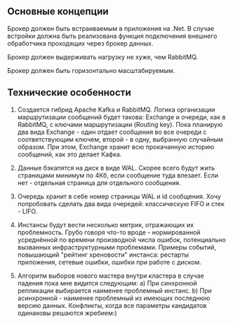## Основные концепции

Брокер должен быть встраиваемым в приложения на .Net. В случае встройки должна быть реализована функция подключения внешнего обработчика проходящих через брокер данных.

Брокер должен выдерживать нагрузку не хуже, чем RabbitMQ.

Брокер должен быть горизонтально масштабируемым.

## Технические особенности

1. Создается гибрид Apache Kafka и RabbitMQ. Логика организации маршрутизации сообщений будет такова:
Exchange и очереди, как в RabbitMQ, с ключами маршрутизации (Routing key). Пока планирую два вида Exchange - один отдает сообщения во все очереди с соответствующим ключем, второй - в одну, выбранную случайным образом. При этом, Exchange хранит всю прокачанную историю сообщений, как это делает Кафка.

2. Данные бэкапятся на диск в виде WAL. Скорее всего будут жить страницами минимум по 4Кб, если сообщение туда влезает. Если нет - отдельная страница для отдельного сообщения.

3. Очередь хранит в себе номер страницы WAL и id сообщения. Хочу попробовать сделать два вида очередей: классическую FIFO и стек - LIFO.

4. Инстансы будут вести несколько метрик, отражающих их проблемность. Грубо говоря что-то вроде - нормированной усреднённой по времени производной числа ошибок, потенциально вызванных инфраструктурными проблемами. Примеры событий, повышающий "рейтинг хреновости" инстанса: рестарты приложения, сетевые ошибки, ошибки при работе с диском.

5. Алгоритм выборов нового мастера внутри кластера в случае падения пока мне видится следующим: 
a) При синхронной репликации выбирается наименее проблемный инстанс.
b) При асинхронной - наименее проблемный из имеющих последнюю версию данных.
Конфликты, когда все параметры кандидатов одинаковы решаются жребием:)